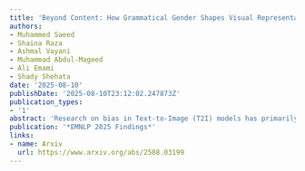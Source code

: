 ```yaml
---
title: 'Beyond Content: How Grammatical Gender Shapes Visual Representation in Text-to-Image Models'
authors:
- Muhammed Saeed
- Shaina Raza
- Ashmal Vayani
- Muhammad Abdul-Mageed
- Ali Emami
- Shady Shehata
date: '2025-08-10'
publishDate: '2025-08-10T23:12:02.247873Z'
publication_types:
- '1'
abstract: 'Research on bias in Text-to-Image (T2I) models has primarily focused on demographic representation and stereotypical attributes, overlooking a fundamental question: how does grammatical gender influence visual representation across languages? We introduce a cross-linguistic benchmark examining words where grammatical gender contradicts stereotypical gender associations (e.g., ``une sentinelle'' - grammatically feminine in French but referring to the stereotypically masculine concept ``guard''). Our dataset spans five gendered languages (French, Spanish, German, Italian, Russian) and two gender-neutral control languages (English, Chinese), comprising 800 unique prompts that generated 28,800 images across three state-of-the-art T2I models. Our analysis reveals that grammatical gender dramatically influences image generation: masculine grammatical markers increase male representation to 73\% on average (compared to 22% with gender-neutral English), while feminine grammatical markers increase female representation to 38% (compared to 28% in English). These effects vary systematically by language resource availability and model architecture, with high-resource languages showing stronger effects. Our findings establish that language structure itself, not just content, shapes AI-generated visual outputs, introducing a new dimension for understanding bias and fairness in multilingual, multimodal systems.'
publication: '*EMNLP 2025 Findings*'
links:
- name: Arxiv
  url: https://www.arxiv.org/abs/2508.03199
---
```

